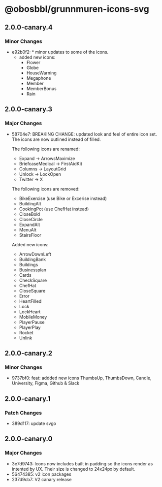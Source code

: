 # @obosbbl/grunnmuren-icons-svg

## 2.0.0-canary.4

### Minor Changes

- e92b0f2: \* minor updates to some of the icons.
  - added new icons:
    - Flower
    - Globe
    - HouseWarning
    - Megaphone
    - Member
    - MemberBonus
    - Rain

## 2.0.0-canary.3

### Major Changes

- 58704e7: BREAKING CHANGE: updated look and feel of entire icon set. The icons are now outlined instead of filled.

  The following icons are renamed:

  - Expand -> ArrowsMaximize
  - BriefcaseMedical -> FirstAidKit
  - Columns -> LayoutGrid
  - Unlock -> LockOpen
  - Twitter -> X

  The following icons are removed:

  - BikeExercise (use Bike or Excerise instead)
  - BuildingAlt
  - CookingPot (use ChefHat instead)
  - CloseBold
  - CloseCircle
  - ExpandAlt
  - MenuAlt
  - StairsFloor

  Added new icons:

  - ArrowDownLeft
  - BuildingBank
  - Buildings
  - Businessplan
  - Cards
  - CheckSquare
  - ChefHat
  - CloseSquare
  - Error
  - HeartFilled
  - Lock
  - LockHeart
  - MobileMoney
  - PlayerPause
  - PlayerPlay
  - Rocket
  - Unlink

## 2.0.0-canary.2

### Minor Changes

- 9737bf0: feat: addded new icons ThumbsUp, ThumbsDown, Candle, University, Figma, Github & Slack

## 2.0.0-canary.1

### Patch Changes

- 389d117: update svgo

## 2.0.0-canary.0

### Major Changes

- 3e7d9743: Icons now includes built in padding so the icons render as intented by UX. Their size is changed to 24x24px by default.
- 56474385: v2 icon packages
- 237d9cb7: V2 canary release
